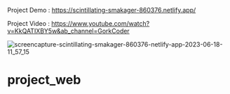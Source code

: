 Project Demo : https://scintillating-smakager-860376.netlify.app/  

Project Video : https://www.youtube.com/watch?v=KkQATIXBY5w&ab_channel=GorkCoder

![screencapture-scintillating-smakager-860376-netlify-app-2023-06-18-11_57_15](https://github.com/sunil9813/Education-Website-Using-ReactJS/assets/67497228/37450154-6e7a-45fd-9793-c731dcc56e2b)
# project_web

